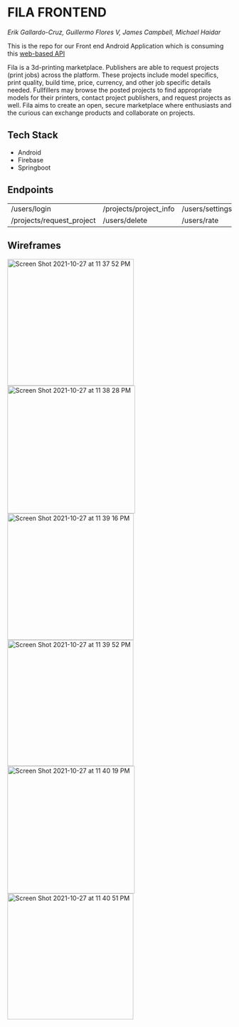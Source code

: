 # FILA FRONTEND
*Erik Gallardo-Cruz, Guillermo Flores V, James Campbell, Michael Haidar*

This is the repo for our Front end Android Application which is consuming this [web-based API](https://github.com/GuillermoFloresV/Project3_Group12_Backend)

Fila is a 3d-printing marketplace. Publishers are able to request projects (print jobs) across the platform. 
These projects include model specifics, print quality, build time, price, currency, and other job specific details needed.
Fullfillers may browse the posted projects to find appropriate models for their printers, contact project publishers, and request projects as well.
Fila aims to create an open, secure marketplace where enthusiasts and the curious can exchange products and collaborate on projects.

## Tech Stack
- Android
- Firebase
- Springboot 

## Endpoints
<table border="0">
 <tr>
 
 </tr>
 <tr>
    <td>/users/login</td>
    <td>/projects/project_info</td>
    <td>/users/settings</td>
    <td>/users/profile</td>
 </tr>
 <tr>
    <td>/projects/request_project</td>
    <td>/users/delete</td>
    <td>/users/rate</td>
    <td>/users/accept_project</td>
 </tr>
</table>

## Wireframes

<img width="284" alt="Screen Shot 2021-10-27 at 11 37 52 PM" src="https://user-images.githubusercontent.com/54544186/139200440-a343fbd8-df22-42c7-a198-a276b43eea4b.png"> <img width="287" alt="Screen Shot 2021-10-27 at 11 38 28 PM" src="https://user-images.githubusercontent.com/54544186/139200516-707332a0-669a-4ae3-a748-fba059394590.png"> <img width="284" alt="Screen Shot 2021-10-27 at 11 39 16 PM" src="https://user-images.githubusercontent.com/54544186/139200622-a174f1ec-2bdf-4052-97c6-97a1821544c9.png"> <img width="283" alt="Screen Shot 2021-10-27 at 11 39 52 PM" src="https://user-images.githubusercontent.com/54544186/139200706-d842c35f-d5e4-416b-b5c0-79b2202bc56f.png"> 
<img width="286" alt="Screen Shot 2021-10-27 at 11 40 19 PM" src="https://user-images.githubusercontent.com/54544186/139200761-93a28d01-f185-43ed-9aa5-7ad65506836a.png"> <img width="283" alt="Screen Shot 2021-10-27 at 11 40 51 PM" src="https://user-images.githubusercontent.com/54544186/139200838-b57639d5-f630-4df3-acb5-39044aee94a3.png">

